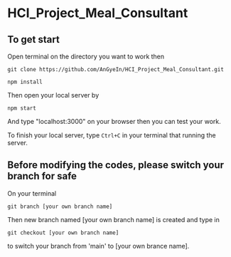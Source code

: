 # HCI_Project_Meal_Consultant

## To get start
Open terminal on the directory you want to work then

`git clone https://github.com/AnGyeIn/HCI_Project_Meal_Consultant.git`

`npm install`

Then open your local server by

`npm start`

And type "localhost:3000" on your browser then you can test your work.

To finish your local server, type `Ctrl+C` in your terminal that running the server.

## Before modifying the codes, please switch your branch for safe
On your terminal

`git branch [your own branch name]`

Then new branch named [your own branch name] is created and type in

`git checkout [your own branch name]`

to switch your branch from 'main' to [your own brance name].
